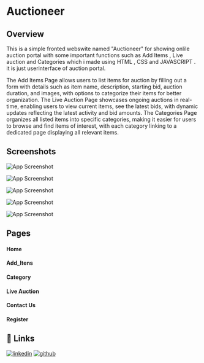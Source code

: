 # Auctioneer


## Overview

This is a simple fronted webswite named "Auctioneer" for showing onlile auction portal with some important functions such as Add Items , Live auction and Categories which i made using HTML , CSS and JAVASCRIPT . it is just userinterface of auction portal.

The Add Items Page allows users to list items for auction by filling out a form with details such as item name, description, starting bid, auction duration, and images, with options to categorize their items for better organization. The Live Auction Page showcases ongoing auctions in real-time, enabling users to view current items, see the latest bids, with dynamic updates reflecting the latest activity and bid amounts. The Categories Page organizes all listed items into specific categories, making it easier for users to browse and find items of interest, with each category linking to a dedicated page displaying all relevant items.

## Screenshots

![App Screenshot](https://res.cloudinary.com/dtpaznveo/image/upload/v1718108715/auction1_wujbl0.png) <br>

![App Screenshot](https://res.cloudinary.com/dtpaznveo/image/upload/v1718129692/d7jzcwraqsobsxuantd0.png) <br>

![App Screenshot](https://res.cloudinary.com/dtpaznveo/image/upload/v1718108742/auction3_v9v5bu.png) <br>

![App Screenshot](https://res.cloudinary.com/dtpaznveo/image/upload/v1718108741/auction4_bbptty.png) <br>

![App Screenshot](https://res.cloudinary.com/dtpaznveo/image/upload/v1718131063/z0ogn3gqljrwqjscylkk.png) <br>

## Pages

#### Home <br>
#### Add_Itens<br>
#### Category<br>
#### Live Auction<br>
#### Contact Us<br>
#### Register<br>


## 🔗 Links

[![linkedin](https://img.shields.io/badge/linkedin-0A66C2?style=for-the-badge&logo=linkedin&logoColor=white)](https://www.linkedin.com/in/rutvik-jani-392444255)
[![github](https://img.shields.io/badge/github-181717?style=for-the-badge&logo=github&logoColor=white)](https://github.com/rutvikjani03)
